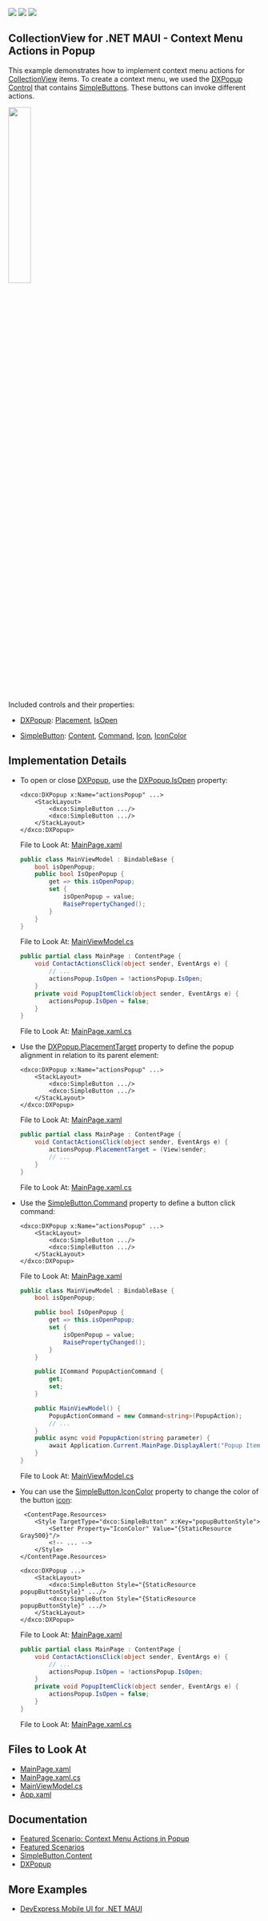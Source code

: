 <!-- default badges list -->
![](https://img.shields.io/endpoint?url=https://codecentral.devexpress.com/api/v1/VersionRange/626815528/22.2.3%2B)
[![](https://img.shields.io/badge/Open_in_DevExpress_Support_Center-FF7200?style=flat-square&logo=DevExpress&logoColor=white)](https://supportcenter.devexpress.com/ticket/details/T1159596)
[![](https://img.shields.io/badge/📖_How_to_use_DevExpress_Examples-e9f6fc?style=flat-square)](https://docs.devexpress.com/GeneralInformation/403183)
<!-- default badges end -->
## CollectionView for .NET MAUI - Context Menu Actions in Popup

This example demonstrates how to implement context menu actions for [CollectionView](https://docs.devexpress.com/MAUI/DevExpress.Maui.CollectionView.DXCollectionView) items. To create a context menu, we used the [DXPopup Control](https://docs.devexpress.com/MAUI/DevExpress.Maui.Controls.DXPopup) that contains [SimpleButtons](https://docs.devexpress.com/MAUI/DevExpress.Maui.Controls.SimpleButton). These buttons can invoke different actions.  

<img src="https://user-images.githubusercontent.com/12169834/228216536-48240713-be2f-45e7-9dda-dbf843682500.png" width="30%"/>


Included controls and their properties:

* [DXPopup](https://docs.devexpress.com/MAUI/DevExpress.Maui.Controls.DXPopup): [Placement](https://docs.devexpress.com/MAUI/DevExpress.Maui.Controls.DXPopup.Placement), [IsOpen](https://docs.devexpress.com/MAUI/DevExpress.Maui.Controls.DXPopup.IsOpen)

* [SimpleButton](https://docs.devexpress.com/MAUI/DevExpress.Maui.Controls.SimpleButton): [Content](https://docs.devexpress.com/MAUI/DevExpress.Maui.Controls.SimpleButton.Content), [Command](https://docs.devexpress.com/MAUI/DevExpress.Maui.Controls.SimpleButton.Command), [Icon](https://docs.devexpress.com/MAUI/DevExpress.Maui.Controls.SimpleButton.Icon), [IconColor](https://docs.devexpress.com/MAUI/DevExpress.Maui.Controls.SimpleButton.IconColor)


## Implementation Details


* To open or close [DXPopup](https://docs.devexpress.com/MAUI/DevExpress.Maui.Controls.DXPopup), use the [DXPopup.IsOpen](https://docs.devexpress.com/MAUI/DevExpress.Maui.Controls.DXPopup.IsOpen) property:

    ```xaml
    <dxco:DXPopup x:Name="actionsPopup" ...>
        <StackLayout>
            <dxco:SimpleButton .../>
            <dxco:SimpleButton .../>
        </StackLayout>
    </dxco:DXPopup>
    ```

    File to Look At: [MainPage.xaml](CS/MainPage.xaml)

    ```csharp
    public class MainViewModel : BindableBase {
        bool isOpenPopup;
        public bool IsOpenPopup {
            get => this.isOpenPopup;
            set {
                isOpenPopup = value;
                RaisePropertyChanged();
            }
        }
    }
    ```

    File to Look At: [MainViewModel.cs](CS/MainViewModel.cs)

    ```csharp
    public partial class MainPage : ContentPage {
        void ContactActionsClick(object sender, EventArgs e) {
            // ...
            actionsPopup.IsOpen = !actionsPopup.IsOpen;
        }
        private void PopupItemClick(object sender, EventArgs e) {
            actionsPopup.IsOpen = false;
        }
    }
    ```

    File to Look At: [MainPage.xaml.cs](CS/MainPage.xaml.cs)

* Use the [DXPopup.PlacementTarget](https://docs.devexpress.com/MAUI/DevExpress.Maui.Controls.DXPopup.PlacementTarget) property to define the popup alignment in relation to its parent element:

    ```xaml
    <dxco:DXPopup x:Name="actionsPopup" ...>
        <StackLayout>
            <dxco:SimpleButton .../>
            <dxco:SimpleButton .../>
        </StackLayout>
    </dxco:DXPopup>
    ```

    File to Look At: [MainPage.xaml](CS/MainPage.xaml)

    ```csharp
    public partial class MainPage : ContentPage {
        void ContactActionsClick(object sender, EventArgs e) {
            actionsPopup.PlacementTarget = (View)sender;
            // ...
        }
    }
    ```

    File to Look At: [MainPage.xaml.cs](CS/MainPage.xaml.cs)

* Use the [SimpleButton.Command](https://docs.devexpress.com/MAUI/DevExpress.Maui.Controls.SimpleButton.Command) property to define a button click command:

    ```xaml
    <dxco:DXPopup x:Name="actionsPopup" ...>
        <StackLayout>
            <dxco:SimpleButton .../>
            <dxco:SimpleButton .../>
        </StackLayout>
    </dxco:DXPopup>
    ```

    File to Look At: [MainPage.xaml](CS/MainPage.xaml)

    ```csharp
    public class MainViewModel : BindableBase {
        bool isOpenPopup;

        public bool IsOpenPopup {
            get => this.isOpenPopup;
            set {
                isOpenPopup = value;
                RaisePropertyChanged();
            }
        }

        public ICommand PopupActionCommand {
            get;
            set;
        }

        public MainViewModel() {
            PopupActionCommand = new Command<string>(PopupAction);
            // ...
        }
        public async void PopupAction(string parameter) {
            await Application.Current.MainPage.DisplayAlert("Popup Item Click", parameter, "OK");
        }
    }
    ```

    File to Look At: [MainViewModel.cs](CS/MainViewModel.cs)

* You can use the [SimpleButton.IconColor](https://docs.devexpress.com/MAUI/DevExpress.Maui.Controls.SimpleButton.IconColor) property to change the color of the button [icon](https://docs.devexpress.com/MAUI/DevExpress.Maui.Controls.SimpleButton.Icon):

    ```xaml
     <ContentPage.Resources>
        <Style TargetType="dxco:SimpleButton" x:Key="popupButtonStyle">
            <Setter Property="IconColor" Value="{StaticResource Gray500}"/>
            <!-- ... -->
        </Style>
    </ContentPage.Resources>

    <dxco:DXPopup ...>
        <StackLayout>
            <dxco:SimpleButton Style="{StaticResource popupButtonStyle}" .../>
            <dxco:SimpleButton Style="{StaticResource popupButtonStyle}" .../>
        </StackLayout>
    </dxco:DXPopup>
    ```

    File to Look At: [MainPage.xaml](CS/MainPage.xaml)
    
    ```csharp
    public partial class MainPage : ContentPage {
        void ContactActionsClick(object sender, EventArgs e) {
            // ...
            actionsPopup.IsOpen = !actionsPopup.IsOpen;
        }
        private void PopupItemClick(object sender, EventArgs e) {
            actionsPopup.IsOpen = false;
        }
    }
    ```

    File to Look At: [MainPage.xaml.cs](CS/MainPage.xaml.cs)

## Files to Look At

<!-- default file list -->
* [MainPage.xaml](CS/MainPage.xaml)
* [MainPage.xaml.cs](CS/MainPage.xaml.cs)
* [MainViewModel.cs](CS/MainViewModel.cs)
* [App.xaml](CS/App.xaml)
<!-- default file list end -->

## Documentation

* [Featured Scenario: Context Menu Actions in Popup](https://docs.devexpress.com/MAUI/404342)
* [Featured Scenarios](https://docs.devexpress.com/MAUI/404291)
* [SimpleButton.Content](https://docs.devexpress.com/MAUI/DevExpress.Maui.Controls.SimpleButton.Content)
* [DXPopup](https://docs.devexpress.com/MAUI/DevExpress.Maui.Controls.DXPopup)

## More Examples

* [DevExpress Mobile UI for .NET MAUI](https://github.com/DevExpress-Examples/maui-demo-app/)
